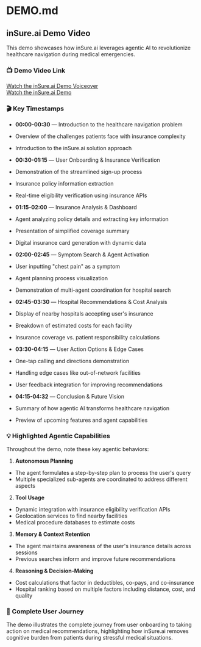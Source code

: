 # DEMO.md

## inSure.ai Demo Video

This demo showcases how inSure.ai leverages agentic AI to revolutionize healthcare navigation during medical emergencies.

### 📺 Demo Video Link
[Watch the inSure.ai Demo Voiceover ](https://drive.google.com/file/d/1VgV19F59mXk3RRHO2qkjedk1j3k4vXf_/view) <br />
[Watch the inSure.ai Demo ](https://drive.google.com/file/d/1NkfbWl3O84WlFDLFi1dSkJB-lSxoGdx8/view?usp=sharing)

### 🎬 Key Timestamps

- **00:00-00:30** — Introduction to the healthcare navigation problem
 - Overview of the challenges patients face with insurance complexity
 - Introduction to the inSure.ai solution approach

- **00:30-01:15** — User Onboarding & Insurance Verification
 - Demonstration of the streamlined sign-up process
 - Insurance policy information extraction
 - Real-time eligibility verification using insurance APIs

- **01:15-02:00** — Insurance Analysis & Dashboard
 - Agent analyzing policy details and extracting key information
 - Presentation of simplified coverage summary
 - Digital insurance card generation with dynamic data

- **02:00-02:45** — Symptom Search & Agent Activation
 - User inputting "chest pain" as a symptom
 - Agent planning process visualization
 - Demonstration of multi-agent coordination for hospital search

- **02:45-03:30** — Hospital Recommendations & Cost Analysis
 - Display of nearby hospitals accepting user's insurance
 - Breakdown of estimated costs for each facility
 - Insurance coverage vs. patient responsibility calculations

- **03:30-04:15** — User Action Options & Edge Cases
 - One-tap calling and directions demonstration
 - Handling edge cases like out-of-network facilities
 - User feedback integration for improving recommendations

- **04:15-04:32** — Conclusion & Future Vision
 - Summary of how agentic AI transforms healthcare navigation
 - Preview of upcoming features and agent capabilities

### 💡 Highlighted Agentic Capabilities

Throughout the demo, note these key agentic behaviors:

1. **Autonomous Planning**
  - The agent formulates a step-by-step plan to process the user's query
  - Multiple specialized sub-agents are coordinated to address different aspects

2. **Tool Usage**
  - Dynamic integration with insurance eligibility verification APIs
  - Geolocation services to find nearby facilities
  - Medical procedure databases to estimate costs

3. **Memory & Context Retention**
  - The agent maintains awareness of the user's insurance details across sessions
  - Previous searches inform and improve future recommendations

4. **Reasoning & Decision-Making**
  - Cost calculations that factor in deductibles, co-pays, and co-insurance
  - Hospital ranking based on multiple factors including distance, cost, and quality

### 🔄 Complete User Journey

The demo illustrates the complete journey from user onboarding to taking action on medical recommendations, highlighting how inSure.ai removes cognitive burden from patients during stressful medical situations.
